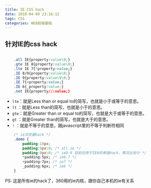 ```yaml
---
title: IE CSS hack
date: 2018-04-09 23:16:12
tags: CSS
categories: WEB前端基础
---
```


## 针对IE的css hack

```css

	.all IE{property:value\9;}
	.gte IE 8{property:value\0;}
	.lte IE 7{*property:value;}
	.IE 8/9{property:value\0;}
	.IE 9{property:value\9\0;}
	.IE 7{+property:value;}
	.IE 6{_property:value;}
	.not IE{property//:value;}

```

- `lte`：就是Less than or equal to的简写，也就是小于或等于的意思。
- `lt` ：就是Less than的简写，也就是小于的意思。
- `gte`：就是Greater than or equal to的简写，也就是大于或等于的意思。
- `gt` ：就是Greater than的简写，也就是大于的意思。
- `!`  ：就是不等于的意思，跟javascript里的不等于判断符相同

``` css
	/* ie浏览器hack */
	.demo {
        padding:10px;
        padding:9px\9; /* all ie */
        padding:8px\0; /* ie8-9 目前应用于IE8的单独hack，情况比较少 */
        *padding:5px; /* ie6-7 */
        +padding:7px; /* ie7 */
        _padding:6px; /* ie6 */
	}
```

PS: 这是所有ie的hack了，360用的ie内核，跟你自己本机的ie有关系